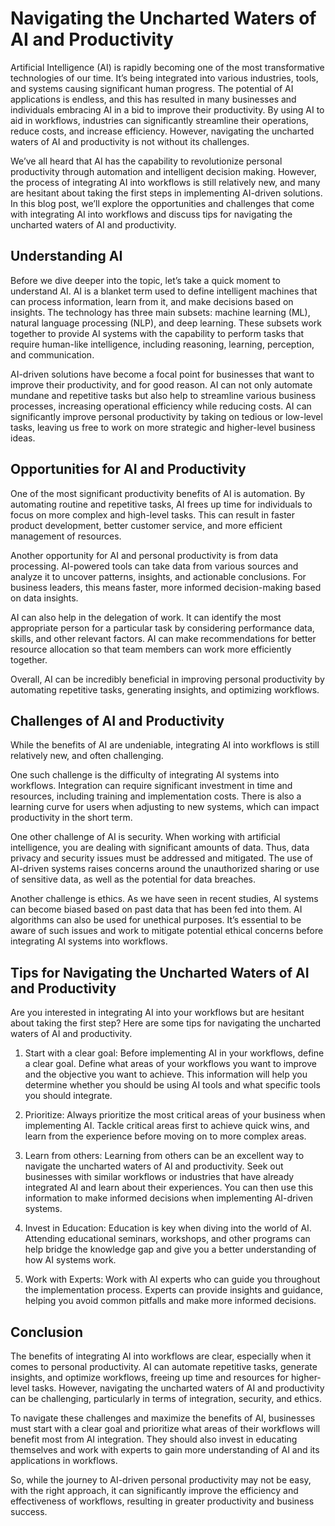 # Navigating the Uncharted Waters of AI and Productivity

Artificial Intelligence (AI) is rapidly becoming one of the most transformative technologies of our time. It’s being integrated into various industries, tools, and systems causing significant human progress. The potential of AI applications is endless, and this has resulted in many businesses and individuals embracing AI in a bid to improve their productivity. By using AI to aid in workflows, industries can significantly streamline their operations, reduce costs, and increase efficiency. However, navigating the uncharted waters of AI and productivity is not without its challenges.

We’ve all heard that AI has the capability to revolutionize personal productivity through automation and intelligent decision making. However, the process of integrating AI into workflows is still relatively new, and many are hesitant about taking the first steps in implementing AI-driven solutions. In this blog post, we’ll explore the opportunities and challenges that come with integrating AI into workflows and discuss tips for navigating the uncharted waters of AI and productivity.

## Understanding AI

Before we dive deeper into the topic, let’s take a quick moment to understand AI. AI is a blanket term used to define intelligent machines that can process information, learn from it, and make decisions based on insights. The technology has three main subsets: machine learning (ML), natural language processing (NLP), and deep learning. These subsets work together to provide AI systems with the capability to perform tasks that require human-like intelligence, including reasoning, learning, perception, and communication.

AI-driven solutions have become a focal point for businesses that want to improve their productivity, and for good reason. AI can not only automate mundane and repetitive tasks but also help to streamline various business processes, increasing operational efficiency while reducing costs. AI can significantly improve personal productivity by taking on tedious or low-level tasks, leaving us free to work on more strategic and higher-level business ideas.

## Opportunities for AI and Productivity

One of the most significant productivity benefits of AI is automation. By automating routine and repetitive tasks, AI frees up time for individuals to focus on more complex and high-level tasks. This can result in faster product development, better customer service, and more efficient management of resources.

Another opportunity for AI and personal productivity is from data processing. AI-powered tools can take data from various sources and analyze it to uncover patterns, insights, and actionable conclusions. For business leaders, this means faster, more informed decision-making based on data insights.

AI can also help in the delegation of work. It can identify the most appropriate person for a particular task by considering performance data, skills, and other relevant factors. AI can make recommendations for better resource allocation so that team members can work more efficiently together.

Overall, AI can be incredibly beneficial in improving personal productivity by automating repetitive tasks, generating insights, and optimizing workflows.

## Challenges of AI and Productivity

While the benefits of AI are undeniable, integrating AI into workflows is still relatively new, and often challenging.

One such challenge is the difficulty of integrating AI systems into workflows. Integration can require significant investment in time and resources, including training and implementation costs. There is also a learning curve for users when adjusting to new systems, which can impact productivity in the short term.

One other challenge of AI is security. When working with artificial intelligence, you are dealing with significant amounts of data. Thus, data privacy and security issues must be addressed and mitigated. The use of AI-driven systems raises concerns around the unauthorized sharing or use of sensitive data, as well as the potential for data breaches.

Another challenge is ethics. As we have seen in recent studies, AI systems can become biased based on past data that has been fed into them. AI algorithms can also be used for unethical purposes. It’s essential to be aware of such issues and work to mitigate potential ethical concerns before integrating AI systems into workflows.

## Tips for Navigating the Uncharted Waters of AI and Productivity

Are you interested in integrating AI into your workflows but are hesitant about taking the first step? Here are some tips for navigating the uncharted waters of AI and productivity.

1. Start with a clear goal: Before implementing AI in your workflows, define a clear goal. Define what areas of your workflows you want to improve and the objective you want to achieve. This information will help you determine whether you should be using AI tools and what specific tools you should integrate.

2. Prioritize: Always prioritize the most critical areas of your business when implementing AI. Tackle critical areas first to achieve quick wins, and learn from the experience before moving on to more complex areas.

3. Learn from others: Learning from others can be an excellent way to navigate the uncharted waters of AI and productivity. Seek out businesses with similar workflows or industries that have already integrated AI and learn about their experiences. You can then use this information to make informed decisions when implementing AI-driven systems.

4. Invest in Education: Education is key when diving into the world of AI. Attending educational seminars, workshops, and other programs can help bridge the knowledge gap and give you a better understanding of how AI systems work.

5. Work with Experts: Work with AI experts who can guide you throughout the implementation process. Experts can provide insights and guidance, helping you avoid common pitfalls and make more informed decisions.

## Conclusion

The benefits of integrating AI into workflows are clear, especially when it comes to personal productivity. AI can automate repetitive tasks, generate insights, and optimize workflows, freeing up time and resources for higher-level tasks. However, navigating the uncharted waters of AI and productivity can be challenging, particularly in terms of integration, security, and ethics.

To navigate these challenges and maximize the benefits of AI, businesses must start with a clear goal and prioritize what areas of their workflows will benefit most from AI integration. They should also invest in educating themselves and work with experts to gain more understanding of AI and its applications in workflows.

So, while the journey to AI-driven personal productivity may not be easy, with the right approach, it can significantly improve the efficiency and effectiveness of workflows, resulting in greater productivity and business success.